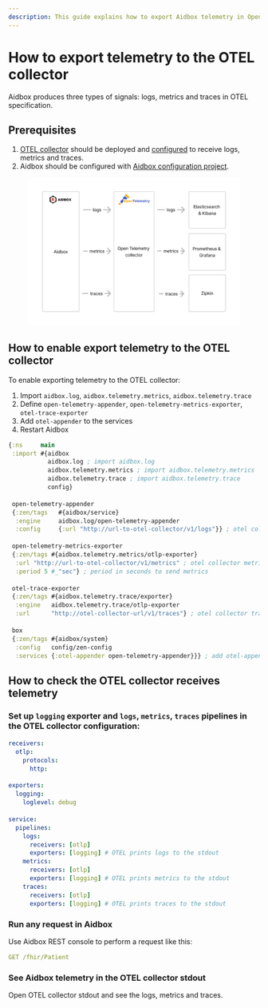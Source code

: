 ```yaml
---
description: This guide explains how to export Aidbox telemetry in OpenTelemetry format
---
```


# How to export telemetry to the OTEL collector

Aidbox produces three types of signals: logs, metrics and traces in OTEL specification.&#x20;

## Prerequisites&#x20;

1. [OTEL collector](https://opentelemetry.io/docs/collector/) should be deployed and [configured](https://opentelemetry.io/docs/collector/configuration/) to receive logs, metrics and traces.
2. Aidbox should be configured with [Aidbox configuration project](../../../aidbox-configuration/aidbox-zen-lang-project/).

<figure><img src="../../../.gitbook/assets/Telemetry (1).png" alt=""><figcaption></figcaption></figure>

## How to enable export telemetry to the OTEL collector

To  enable exporting telemetry to the OTEL collector:

1. Import `aidbox.log`, `aidbox.telemetry.metrics`, `aidbox.telemetry.trace`
2. Define `open-telemetry-appender`, `open-telemetry-metrics-exporter`, `otel-trace-exporter`
3. Add `otel-appender` to the services
4. Restart Aidbox

```clojure
{:ns     main
 :import #{aidbox
           aidbox.log ; import aidbox.log
           aidbox.telemetry.metrics ; import aidbox.telemetry.metrics
           aidbox.telemetry.trace ; import aidbox.telemetry.trace
           config}

 open-telemetry-appender
 {:zen/tags   #{aidbox/service}
  :engine     aidbox.log/open-telemetry-appender
  :config     {:url "http://url-to-otel-collector/v1/logs"}} ; otel collector logs endpoint

 open-telemetry-metrics-exporter
 {:zen/tags #{aidbox.telemetry.metrics/otlp-exporter}
  :url "http://url-to-otel-collector/v1/metrics" ; otel collector metrics endpoint
  :period 5 #_"sec"} ; period in seconds to send metrics 
 
 otel-trace-exporter
 {:zen/tags #{aidbox.telemetry.trace/exporter}
  :engine   aidbox.telemetry.trace/otlp-exporter
  :url      "http://otel-collector-url/v1/traces"} ; otel collector traces endpoint

 box
 {:zen/tags #{aidbox/system}
  :config   config/zen-config
  :services {:otel-appender open-telemetry-appender}}} ; add otel-appender
```

## How to check the OTEL collector receives telemetry&#x20;

### Set up `logging` exporter and `logs`, `metrics`, `traces` pipelines in the OTEL collector configuration:

```yaml
receivers:
  otlp:
    protocols:
      http:

exporters:
  logging:
    loglevel: debug

service:
  pipelines:
    logs:
      receivers: [otlp]
      exporters: [logging] # OTEL prints logs to the stdout
    metrics:
      receivers: [otlp]
      exporters: [logging] # OTEL prints metrics to the stdout
    traces:
      receivers: [otlp]
      exporters: [logging] # OTEL prints traces to the stdout
```

### Run any request in Aidbox

Use Aidbox REST console to perform a request like this:

```yaml
GET /fhir/Patient
```

### See Aidbox telemetry in the OTEL collector stdout

Open OTEL collector stdout and see the logs, metrics and traces.



